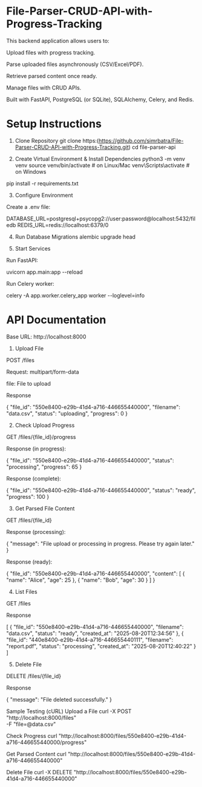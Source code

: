 # File-Parser-CRUD-API-with-Progress-Tracking
This backend application allows users to:

Upload files with progress tracking.

Parse uploaded files asynchronously (CSV/Excel/PDF).

Retrieve parsed content once ready.

Manage files with CRUD APIs.

Built with FastAPI, PostgreSQL (or SQLite), SQLAlchemy, Celery, and Redis.

# Setup Instructions
1. Clone Repository
git clone https:(https://github.com/simrbatra/File-Parser-CRUD-API-with-Progress-Tracking.git)
cd file-parser-api

2. Create Virtual Environment & Install Dependencies
python3 -m venv venv
source venv/bin/activate   # on Linux/Mac
venv\Scripts\activate      # on Windows

pip install -r requirements.txt

3. Configure Environment

Create a .env file:

DATABASE_URL=postgresql+psycopg2://user:password@localhost:5432/filedb
REDIS_URL=redis://localhost:6379/0

4. Run Database Migrations
alembic upgrade head

5. Start Services

Run FastAPI:

uvicorn app.main:app --reload


Run Celery worker:

celery -A app.worker.celery_app worker --loglevel=info

# API Documentation

Base URL: http://localhost:8000

1. Upload File

POST /files

Request: multipart/form-data

file: File to upload

Response

{
  "file_id": "550e8400-e29b-41d4-a716-446655440000",
  "filename": "data.csv",
  "status": "uploading",
  "progress": 0
}

2. Check Upload Progress

GET /files/{file_id}/progress

Response (in progress):

{
  "file_id": "550e8400-e29b-41d4-a716-446655440000",
  "status": "processing",
  "progress": 65
}


Response (complete):

{
  "file_id": "550e8400-e29b-41d4-a716-446655440000",
  "status": "ready",
  "progress": 100
}

3. Get Parsed File Content

GET /files/{file_id}

Response (processing):

{
  "message": "File upload or processing in progress. Please try again later."
}


Response (ready):

{
  "file_id": "550e8400-e29b-41d4-a716-446655440000",
  "content": [
    { "name": "Alice", "age": 25 },
    { "name": "Bob", "age": 30 }
  ]
}

4. List Files

GET /files

Response

[
  {
    "file_id": "550e8400-e29b-41d4-a716-446655440000",
    "filename": "data.csv",
    "status": "ready",
    "created_at": "2025-08-20T12:34:56"
  },
  {
    "file_id": "440e8400-e29b-41d4-a716-446655440111",
    "filename": "report.pdf",
    "status": "processing",
    "created_at": "2025-08-20T12:40:22"
  }
]

5. Delete File

DELETE /files/{file_id}

Response

{
  "message": "File deleted successfully."
}

 Sample Testing (cURL)
Upload a File
curl -X POST "http://localhost:8000/files" \
  -F "file=@data.csv"

Check Progress
curl "http://localhost:8000/files/550e8400-e29b-41d4-a716-446655440000/progress"

Get Parsed Content
curl "http://localhost:8000/files/550e8400-e29b-41d4-a716-446655440000"

Delete File
curl -X DELETE "http://localhost:8000/files/550e8400-e29b-41d4-a716-446655440000"
